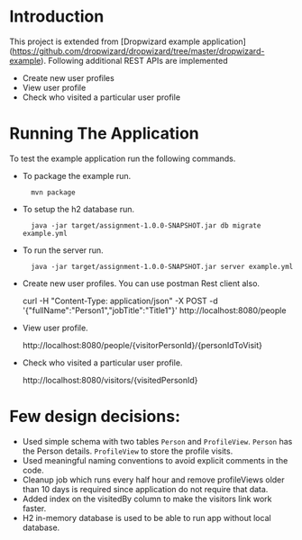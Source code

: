 # Introduction

This project is extended from [Dropwizard example application] (https://github.com/dropwizard/dropwizard/tree/master/dropwizard-example).
Following additional REST APIs are implemented
* Create new user profiles
* View user profile
* Check who visited a particular user profile

# Running The Application

To test the example application run the following commands.

* To package the example run.

        mvn package

* To setup the h2 database run.

        java -jar target/assignment-1.0.0-SNAPSHOT.jar db migrate example.yml

* To run the server run.

        java -jar target/assignment-1.0.0-SNAPSHOT.jar server example.yml

* Create new user profiles. You can use postman Rest client also.

	curl -H "Content-Type: application/json" -X POST -d '{"fullName":"Person1","jobTitle":"Title1"}' http://localhost:8080/people

* View user profile.

	http://localhost:8080/people/{visitorPersonId}/{personIdToVisit}

* Check who visited a particular user profile.

	http://localhost:8080/visitors/{visitedPersonId}

# Few design decisions:

* Used simple schema with two tables ```Person``` and ```ProfileView```. ```Person``` has the Person details. ```ProfileView``` to store the profile visits.
* Used meaningful naming conventions to avoid explicit comments in the code.
* Cleanup job which runs every half hour and remove profileViews older than 10 days is required since application do not require that data.
* Added index on the visitedBy column to make the visitors link work faster.
* H2 in-memory database is used to be able to run app without local database.

